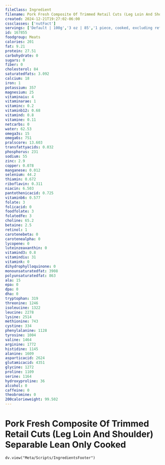```yaml
---
fileClass: Ingredient
filename: Pork Fresh Composite Of Trimmed Retail Cuts (Leg Loin And Shoulder) Separable Lean Only Cooked
created: 2024-12-21T19:27:02-06:00
cssclasses: ['nutFact']
servings: ['Default | 100g','3 oz | 85','1 piece, cooked, excluding refuse (yield from 1 lb raw meat with refuse) | 231']
id: 167855
foodgroup: Meats
calories: 201
fat: 9.21
protein: 27.51
carbohydrate: 0
sugars: 0
fiber: 0
cholesterol: 84
saturatedfats: 3.092
calcium: 18
iron: 1
potassium: 357
magnesium: 25
vitaminaiu: 4
vitaminarae: 1
vitaminc: 0.2
vitaminb12: 0.68
vitamind: 0.8
vitamine: 0.11
netcarbs: 0
water: 62.53
omega3s: 15
omega6s: 751
pralscore: 13.603
transfattyacids: 0.032
phosphorus: 231
sodium: 55
zinc: 2.9
copper: 0.078
manganese: 0.012
selenium: 44.2
thiamin: 0.672
riboflavin: 0.311
niacin: 6.503
pantothenicacid: 0.725
vitaminb6: 0.577
folate: 3
folicacid: 0
foodfolate: 3
folatedfe: 3
choline: 65.2
betaine: 2.5
retinol: 1
carotenebeta: 0
carotenealpha: 0
lycopene: 0
luteinzeaxanthin: 0
vitamind3: 0.8
vitamindiu: 31
vitamink: 0
dihydrophylloquinone: 0
monounsaturatedfat: 3908
polyunsaturatedfat: 863
ala: 15
epa: 0
dpa: 0
dha: 0
tryptophan: 319
threonine: 1246
isoleucine: 1322
leucine: 2278
lysine: 2514
methionine: 743
cystine: 334
phenylalanine: 1128
tyrosine: 1004
valine: 1464
arginine: 1772
histidine: 1145
alanine: 1609
asparticacid: 2624
glutamicacid: 4351
glycine: 1272
proline: 1109
serine: 1164
hydroxyproline: 36
alcohol: 0
caffeine: 0
theobromine: 0
200calorieweight: 99.502
---
```


# Pork Fresh Composite Of Trimmed Retail Cuts (Leg Loin And Shoulder) Separable Lean Only Cooked

```dataviewjs
dv.view("Meta/Scripts/IngredientsFooter")
```